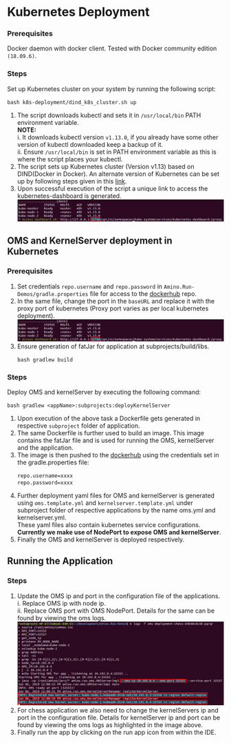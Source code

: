 # Kubernetes Deployment

### Prerequisites
Docker daemon with docker client. Tested with Docker community edition ```(18.09.6)```.

### Steps
Set up Kubernetes cluster on your system by running the following script:
```
bash k8s-deployment/dind_k8s_cluster.sh up
```  
1. The script downloads kubectl and sets it in ```/usr/local/bin``` PATH environment variable.  
**NOTE:**  
i. It downloads kubectl version ```v1.13.0```, if you already have some other version of kubectl downloaded keep a backup of it.  
ii. Ensure ```/usr/local/bin``` is set in PATH environment variable as this is where the script places your kubectl.  
2. The script sets up Kubernetes cluster (Version v1.13) based on DIND(Docker in Docker). An alternate version of Kubernetes can be set up by following steps given in this [link](https://github.com/kubernetes-sigs/kubeadm-dind-cluster).   
3. Upon successful execution of the script a unique link to access the kubernetes-dashboard is generated.  
![kubernetes-dashboard](images/dashboard.png)

## OMS and KernelServer deployment in Kubernetes
### Prerequisites
1. Set credentials ```repo.username``` and ```repo.password``` in ```Amino.Run-Demos/gradle.properties``` file for access to the [dockerhub](https://hub.docker.com) repo.
2. In the same file, change the port in the ```baseURL``` and replace it with the proxy port of kubernetes (Proxy port varies as per local kubernetes deployment).  
![kubernetes-proxy-port](images/dashboard.png)
3. Ensure generation of fatJar for application at subprojects/build/libs.  
    ```
    bash gradlew build
    ```

### Steps
Deploy OMS and kernelServer by executing the following command:
```
bash gradlew <appName>:subprojects:deployKernelServer
```
1. Upon execution of the above task a Dockerfile gets generated in respective ```subproject``` folder of application.
2. The same Dockerfile is further used to build an image. This image contains the fatJar file and is used for running the OMS, kernelServer and the application.
3. The image is then pushed to the [dockerhub](https://hub.docker.com) using the credentials set in the gradle.properties file: 
    ```
    repo.username=xxxx
    repo.password=xxxx
    ```
4. Further deployment yaml files for OMS and kernelServer is generated using ```oms.template.yml``` and ```kernelserver.template.yml``` under subproject folder of respective applications by the name oms.yml and kernelserver.yml.  
    These yaml files also contain kubernetes service configurations. **Currently we make use of NodePort to expose OMS and kernelServer**.
5. Finally the OMS and kernelServer is deployed respectively.

## Running the Application
### Steps

1. Update the OMS ip and port in the configuration file of the applications.  
i. Replace OMS ip with node ip.  
ii. Replace OMS port with OMS NodePort. Details for the same can be found by viewing the oms logs.  
    ![oms-logs](images/nodePort.png)  
2. For chess application we also need to change the kernelServers ip and port in the configuration file. Details for kernelServer ip and port can be found by viewing the oms logs as highlighted in the image above.  
3. Finally run the app by clicking on the run app icon from within the IDE.

 
       

 
   
    
